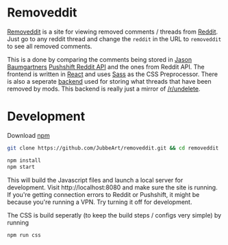 # Removeddit
[Removeddit](https://removeddit.com) is a site for viewing removed comments / threads from [Reddit](https://www.reddit.com).
Just go to any reddit thread and change the `reddit` in the URL to `removeddit` to see all removed comments.

This is a done by comparing the comments being stored in [Jason Baumgartners](https://pushshift.io/) [Pushshift Reddit API](https://github.com/pushshift/api) and the ones from Reddit API. The frontend is written in [React](https://reactjs.org/) and uses [Sass](https://sass-lang.com/) as the CSS Preprocessor. There is also a seperate [backend](https://github.com/JubbeArt/removeddit-api) used for storing what threads that have been removed by mods. This backend is really just a mirror of [/r/undelete](https://www.reddit.com/r/undelete/).

# Development
Download [npm](https://www.npmjs.com/get-npm) 

```bash
git clone https://github.com/JubbeArt/removeddit.git && cd removeddit

npm install
npm start
```

This will build the Javascript files and launch a local server for development. Visit http://localhost:8080 and make sure the site is running. If you're getting connection errors to Reddit or Pushshift, it might be because you're running a VPN. Try turning it off for development.

The CSS is build seperatly (to keep the build steps / configs very simple) by running
```bash
npm run css
```
